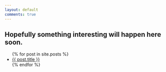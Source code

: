 ```yaml
---
layout: default
comments: true
---
```

<h2>Hopefully something interesting will happen here soon.</h2>

<ul>
  {% for post in site.posts %}
    <li>
      <a href="{{ post.url }}">{{ post.title }}</a>
    </li>
  {% endfor %}
</ul>
<script src="//rss.bloople.net/?url=https%3A%2F%2Fmathemaphysics.github.io%2Ffeed.xml&showtitle=false&type=js"></script>

